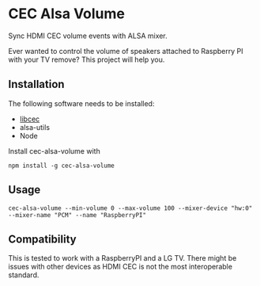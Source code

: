 # CEC Alsa Volume

Sync HDMI CEC volume events with ALSA mixer.

Ever wanted to control the volume of speakers attached to Raspberry PI with your TV remove? This project will help you.

## Installation

The following software needs to be installed:

- [libcec](https://github.com/Pulse-Eight/libcec)
- alsa-utils
- Node

Install cec-alsa-volume with

```
npm install -g cec-alsa-volume
```

## Usage

```
cec-alsa-volume --min-volume 0 --max-volume 100 --mixer-device "hw:0" --mixer-name "PCM" --name "RaspberryPI"
```

## Compatibility

This is tested to work with a RaspberryPI and a LG TV. There might be issues with other devices as HDMI CEC is not the most interoperable standard.
